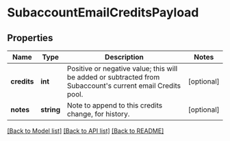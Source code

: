 # SubaccountEmailCreditsPayload

## Properties
Name | Type | Description | Notes
------------ | ------------- | ------------- | -------------
**credits** | **int** | Positive or negative value; this will be added or subtracted from Subaccount&#39;s current email Credits pool. | [optional] 
**notes** | **string** | Note to append to this credits change, for history. | [optional] 

[[Back to Model list]](../README.md#documentation-for-models) [[Back to API list]](../README.md#documentation-for-api-endpoints) [[Back to README]](../README.md)


